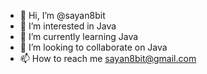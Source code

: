 - 👋 Hi, I’m @sayan8bit
- 👀 I’m interested in Java
- 🌱 I’m currently learning Java
- 💞️ I’m looking to collaborate on Java
- 📫 How to reach me sayan8bit@gmail.com

<!---
sayan8bit/sayan8bit is a ✨ special ✨ repository because its `README.md` (this file) appears on your GitHub profile.
You can click the Preview link to take a look at your changes.
--->
